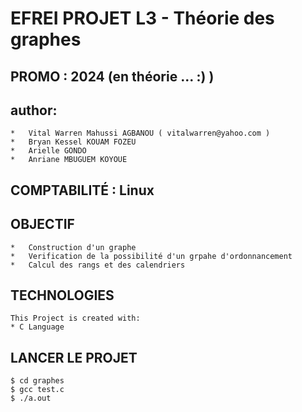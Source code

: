 # EFREI PROJET L3 - Théorie des graphes 

## PROMO : 2024 (en théorie ... :) )

## author:
    *   Vital Warren Mahussi AGBANOU ( vitalwarren@yahoo.com )
    *   Bryan Kessel KOUAM FOZEU
    *   Arielle GONDO
    *   Anriane MBUGUEM KOYOUE

## COMPTABILITÉ : Linux 

## OBJECTIF

    *   Construction d'un graphe
    *   Verification de la possibilité d'un grpahe d'ordonnancement
    *   Calcul des rangs et des calendriers

## TECHNOLOGIES
    This Project is created with:
    * C Language
        
## LANCER LE PROJET

```
$ cd graphes
$ gcc test.c
$ ./a.out
```